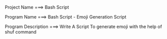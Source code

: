 Project Name ===> Bash Script

Program Name ===> Bash Script - Emoji Generation Script

Program Description ===> Write A Script To generate emoji with the help of shuf command
